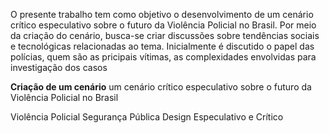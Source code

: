 O presente trabalho tem como objetivo o desenvolvimento de um cenário crítico especulativo sobre o futuro da Violência Policial no Brasil. Por meio da criação do cenário, busca-se criar discussões sobre tendências sociais e tecnológicas relacionadas ao tema. Inicialmente é discutido o papel das polícias,  quem são as pricipais vítimas, as complexidades envolvidas para investigação dos casos 

**Criação de um cenário** um cenário crítico especulativo sobre o futuro da Violência Policial no Brasil

Violência Policial
Segurança Pública
Design Especulativo e Crítico

